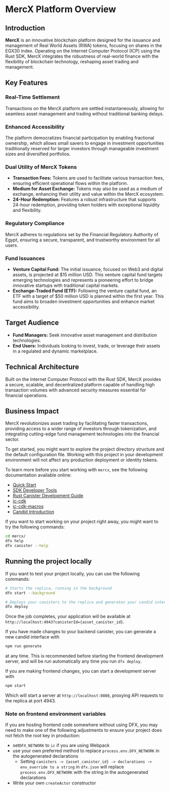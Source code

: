 # MercX Platform Overview

## Introduction

**MercX** is an innovative blockchain platform designed for the issuance and management of Real World Assets (RWA) tokens, focusing on shares in the EGX30 index. Operating on the Internet Computer Protocol (ICP) using the Rust SDK, MercX integrates the robustness of real-world finance with the flexibility of blockchain technology, reshaping asset trading and management.

## Key Features

### Real-Time Settlement

Transactions on the MercX platform are settled instantaneously, allowing for seamless asset management and trading without traditional banking delays.

### Enhanced Accessibility

The platform democratizes financial participation by enabling fractional ownership, which allows small savers to engage in investment opportunities traditionally reserved for larger investors through manageable investment sizes and diversified portfolios.

### Dual Utility of MercX Tokens

- **Transaction Fees:** Tokens are used to facilitate various transaction fees, ensuring efficient operational flows within the platform.
- **Medium for Asset Exchange:** Tokens may also be used as a medium of exchange, enhancing their utility and value within the MercX ecosystem.
- **24-Hour Redemption:** Features a robust infrastructure that supports 24-hour redemption, providing token holders with exceptional liquidity and flexibility.

### Regulatory Compliance

MercX adheres to regulations set by the Financial Regulatory Authority of Egypt, ensuring a secure, transparent, and trustworthy environment for all users.

### Fund Issuances

- **Venture Capital Fund:** The initial issuance, focused on Web3 and digital assets, is projected at $15 million USD. This venture capital fund targets emerging technologies and represents a pioneering effort to bridge innovative startups with traditional capital markets.
- **Exchange-Traded Fund (ETF):** Following the venture capital fund, an ETF with a target of $50 million USD is planned within the first year. This fund aims to broaden investment opportunities and enhance market accessibility.

## Target Audience

- **Fund Managers:** Seek innovative asset management and distribution technologies.
- **End Users:** Individuals looking to invest, trade, or leverage their assets in a regulated and dynamic marketplace.

## Technical Architecture

Built on the Internet Computer Protocol with the Rust SDK, MercX provides a secure, scalable, and decentralized platform capable of handling high transaction volumes with advanced security measures essential for financial operations.

## Business Impact

MercX revolutionizes asset trading by facilitating faster transactions, providing access to a wider range of investors through tokenization, and integrating cutting-edge fund management technologies into the financial sector.



To get started, you might want to explore the project directory structure and the default configuration file. Working with this project in your development environment will not affect any production deployment or identity tokens.

To learn more before you start working with `mercx`, see the following documentation available online:

- [Quick Start](https://internetcomputer.org/docs/current/developer-docs/setup/deploy-locally)
- [SDK Developer Tools](https://internetcomputer.org/docs/current/developer-docs/setup/install)
- [Rust Canister Development Guide](https://internetcomputer.org/docs/current/developer-docs/backend/rust/)
- [ic-cdk](https://docs.rs/ic-cdk)
- [ic-cdk-macros](https://docs.rs/ic-cdk-macros)
- [Candid Introduction](https://internetcomputer.org/docs/current/developer-docs/backend/candid/)

If you want to start working on your project right away, you might want to try the following commands:

```bash
cd mercx/
dfx help
dfx canister --help
```

## Running the project locally

If you want to test your project locally, you can use the following commands:

```bash
# Starts the replica, running in the background
dfx start --background

# Deploys your canisters to the replica and generates your candid interface
dfx deploy
```

Once the job completes, your application will be available at `http://localhost:4943?canisterId={asset_canister_id}`.

If you have made changes to your backend canister, you can generate a new candid interface with

```bash
npm run generate
```

at any time. This is recommended before starting the frontend development server, and will be run automatically any time you run `dfx deploy`.

If you are making frontend changes, you can start a development server with

```bash
npm start
```

Which will start a server at `http://localhost:8080`, proxying API requests to the replica at port 4943.

### Note on frontend environment variables

If you are hosting frontend code somewhere without using DFX, you may need to make one of the following adjustments to ensure your project does not fetch the root key in production:

- set`DFX_NETWORK` to `ic` if you are using Webpack
- use your own preferred method to replace `process.env.DFX_NETWORK` in the autogenerated declarations
  - Setting `canisters -> {asset_canister_id} -> declarations -> env_override to a string` in `dfx.json` will replace `process.env.DFX_NETWORK` with the string in the autogenerated declarations
- Write your own `createActor` constructor
